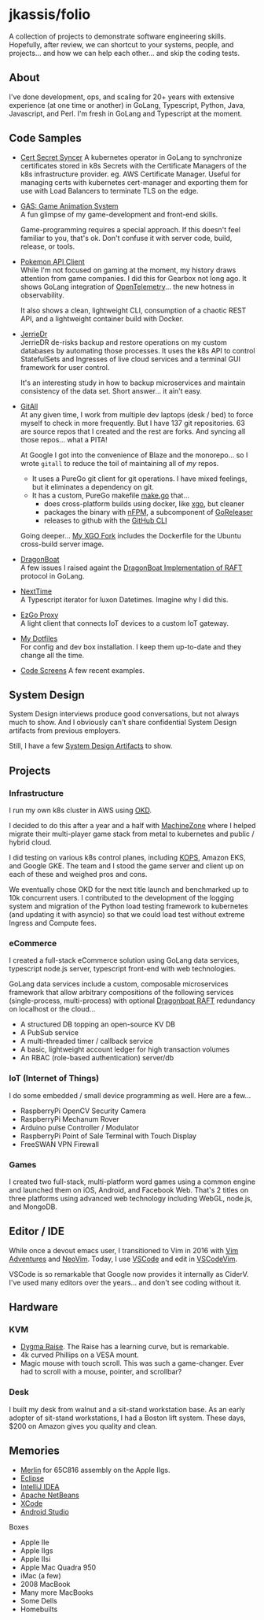 jkassis/folio
=============
A collection of projects to demonstrate software engineering skills. Hopefully, after review, we can shortcut to your systems, people, and projects... and how we can help each other... and skip the coding tests.


About
-----
I've done development, ops, and scaling for 20+ years with extensive experience (at one time or another) in GoLang, Typescript, Python, Java, Javascript, and Perl.  I'm fresh in GoLang and Typescript at the moment.


Code Samples
------------

* [Cert Secret Syncer](https://github.com/jkassis/cert-secret-syncer)
  A kubernetes operator in GoLang to synchronize certificates stored in k8s Secrets with the Certificate Managers of the k8s infrastructure provider. eg. AWS Certificate Manager. Useful for managing certs with kubernetes cert-manager and exporting them for use with Load Balancers to terminate TLS on the edge.

* [GAS: Game Animation System](https://github.com/jkassis/gas)  
  A fun glimpse of my game-development and front-end skills.

  Game-programming requires a special approach. If this doesn't feel familiar to you, that's ok. Don't confuse it with server code, build, release, or tools.

* [Pokemon API Client](https://github.com/jkassis/pokemoncli)  
  While I'm not focused on gaming at the moment, my history draws attention from game companies. I did this for Gearbox not long ago. It shows GoLang integration of [OpenTelemetry](https://opentelemetry.io/)... the new hotness in observability.

  It also shows a clean, lightweight CLI, consumption of a chaotic REST API, and a lightweight container build with Docker.

* [JerrieDr](https://github.com/jkassis/jerriedr)  
  JerrieDR de-risks backup and restore operations on my custom databases by automating those processes. It uses the k8s API to control StatefulSets and Ingresses of live cloud services and a terminal GUI framework for user control.

  It's an interesting study in how to backup microservices and maintain consistency of the data set. Short answer... it ain't easy.

* [GitAll](https://github.com/jkassis/gitall)  
  At any given time, I work from multiple dev laptops (desk / bed) to force myself to check in more frequently. But I have 137 git repositories. 63 are source repos that I created and the rest are forks. And syncing all those repos... what a PITA!
  
  At Google I got into the convenience of Blaze and the monorepo... so I wrote `gitall` to reduce the toil of maintaining all of *my* repos.
  
  * It uses a PureGo git client for git operations. I have mixed feelings, but it eliminates a dependency on git.
  * It has a custom, PureGo makefile [make.go](https://github.com/jkassis/gitall/blob/master/bin/make.go) that...
    * does cross-platform builds using docker, like [xgo](https://github.com/karalabe/xgo), but cleaner
    * packages the binary with [nFPM](https://github.com/goreleaser/nfpm), a subcomponent of [GoReleaser](https://github.com/goreleaser)
    * releases to github with the [GitHub CLI](https://cli.github.com/)

  Going deeper... [My XGO Fork](https://github.com/jkassis/xgo) includes the Dockerfile for the Ubuntu cross-build server image.

* [DragonBoat](https://github.com/lni/dragonboat/issues?q=jkassis)  
  A few issues I raised againt the [DragonBoat Implementation of RAFT](https://github.com/lni/dragonboat) protocol in GoLang.

* [NextTime](https://github.com/jkassis/nexttime)  
  A Typescript iterator for luxon Datetimes. Imagine why I did this.

* [EzGo Proxy](https://github.com/jkassis/ezgo/blob/master/proxy/client.go)  
  A light client that connects IoT devices to a custom IoT gateway.

* [My Dotfiles](https://github.com/jkassis/home)  
  For config and dev box installation. I keep them up-to-date and they change all the time.

 * [Code Screens](https://github.com/jkassis/folio/tree/main/code)
   A few recent examples.


System Design
-------------
System Design interviews produce good conversations, but not always much to show. And I obviously can't share confidential System Design artifacts from previous employers.

Still, I have a few [System Design Artifacts](https://github.com/jkassis/folio/tree/main/systemdesign) to show.




Projects
--------

### Infrastructure
I run my own k8s cluster in AWS using [OKD](https://www.okd.io/).

I decided to do this after a year and a half with [MachineZone](https://mz.com) where I helped migrate their multi-player game stack from metal to kubernetes and public / hybrid cloud.

I did testing on various k8s control planes, including [KOPS](https://github.com/kubernetes/kops), Amazon EKS, and Google GKE. The team and I stood the game server and client up on each of these and weighed pros and cons.

We eventually chose OKD for the next title launch and benchmarked up to 10k concurrent users. I contributed to the development of the logging system and migration of the Python load testing framework to kubernetes (and updating it with asyncio) so that we could load test without extreme Ingress and Compute fees.

### eCommerce
I created a full-stack eCommerce solution using GoLang data services, typescript node.js server, typescript front-end with web technologies.

GoLang data services include a custom, composable microservices framework that allow arbitrary compositions of the following services (single-process, multi-process) with optional [Dragonboat RAFT](https://github.com/lni/dragonboat) redundancy on localhost or the cloud...
* A structured DB topping an open-source KV DB
* A PubSub service
* A multi-threaded timer / callback service
* A basic, lightweight account ledger for high transaction volumes
* An RBAC (role-based authentication) server/db

### IoT (Internet of Things)
I do some embedded / small device programming as well. Here are a few...

 * RaspberryPi OpenCV Security Camera
 * RaspberryPi Mechanum Rover
 * Arduino pulse Controller / Modulator
 * RaspberryPi Point of Sale Terminal with Touch Display
 * FreeSWAN VPN Firewall

### Games
I created two full-stack, multi-platform word games using a common engine and launched them on iOS, Android, and Facebook Web. That's 2 titles on three platforms using advanced web technology including WebGL, node.js, and MongoDB.


Editor / IDE
------------
While once a devout emacs user, I transitioned to Vim in 2016 with [Vim Adventures](https://vim-adventures.com/) and [NeoVim](https://neovim.io/).  Today, I use [VSCode](https://code.visualstudio.com/) and edit in [VSCodeVim](https://github.com/VSCodeVim/Vim).

VSCode is so remarkable that Google now provides it internally as CiderV.  I've used many editors over the years... and don't see coding without it.


Hardware
--------
### KVM
* [Dygma Raise](https://dygma.com/). The Raise has a learning curve, but is remarkable.
* 4k curved Phillips on a VESA mount.
* Magic mouse with touch scroll. This was such a game-changer. Ever had to scroll with a mouse, pointer, and scrollbar?

### Desk
I built my desk from walnut and a sit-stand workstation base. As an early adopter of sit-stand workstations, I had a Boston lift system. These days, $200 on Amazon gives you quality and clean.


Memories
--------
 * [Merlin](https://brutaldeluxe.fr/products/crossdevtools/merlin/)
   for 65C816 assembly on the Apple IIgs.
 * [Eclipse](https://eclipse.org)
 * [IntelliJ IDEA](https://www.jetbrains.com/idea/)
 * [Apache NetBeans](https://netbeans.apache.org/)
 * [XCode](https://developer.apple.com/xcode/)
 * [Android Studio](https://developer.android.com/studio)

Boxes
* Apple IIe
* Apple IIgs
* Apple IIsi
* Apple Mac Quadra 950
* iMac (a few)
* 2008 MacBook
* Many more MacBooks
* Some Dells
* Homebuilts
